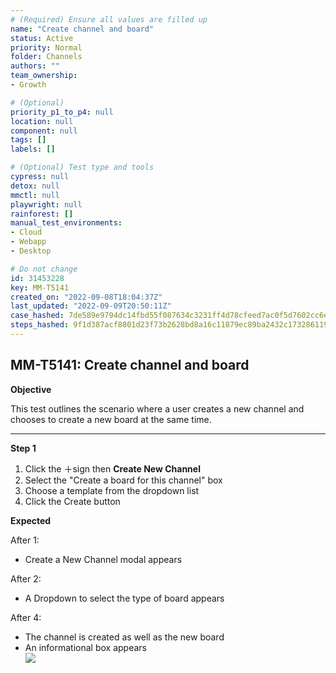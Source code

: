 ```yaml
---
# (Required) Ensure all values are filled up
name: "Create channel and board"
status: Active
priority: Normal
folder: Channels
authors: ""
team_ownership: 
- Growth

# (Optional)
priority_p1_to_p4: null
location: null
component: null
tags: []
labels: []

# (Optional) Test type and tools
cypress: null
detox: null
mmctl: null
playwright: null
rainforest: []
manual_test_environments: 
- Cloud
- Webapp
- Desktop

# Do not change
id: 31453228
key: MM-T5141
created_on: "2022-09-08T18:04:37Z"
last_updated: "2022-09-09T20:50:11Z"
case_hashed: 7de589e9794dc14fbd55f087634c3231ff4d78cfeed7ac0f5d7602cc6e4ee87731a52cb6970a622a2999cf60d614d001
steps_hashed: 9f1d387acf8801d23f73b2628bd8a16c11879ec89ba2432c1732861190085d04d3cf9f8327a2d5094a2bec1d2f5f1ece
---
```


<!-- (Auto-generated) Based on frontmatter's "key" and "name" -->

## MM-T5141: Create channel and board

**Objective**

This test outlines the scenario where a user creates a new channel and chooses to create a new board at the same time.

---

**Step 1**

1. Click the ＋sign then **Create New Channel**
2. Select the "Create a board for this channel" box
3. Choose a template from the dropdown list
4. Click the Create button

**Expected**

After 1:

- Create a New Channel modal appears

After 2:

- A Dropdown to select the type of board appears

After 4:

- The channel is created as well as the new board
- An informational box appears
  \
  ![](https://smartbear-tm4j-prod-us-west-2-attachment-rich-text.s3.us-west-2.amazonaws.com/embedded-f3277290f945470c4add5d21ef3dc7ca7b74388fc7152bfb6b99ae58c66a95a8-1662660232643-1662660232642.png)
